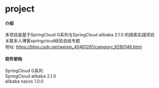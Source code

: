 # project

#### 介绍
本项目是基于SpringCloud G系列与SpringCloud alibaba 2.1.0 的探索实践项目  
关联本人博客springcloud经验总结专题  
地址: https://blog.csdn.net/weixin_40461281/category_9280146.html  

#### 软件架构
SpringCloud G系列  
SpringCloud alibaba 2.1.0  
alibaba nacos 1.0.0  
